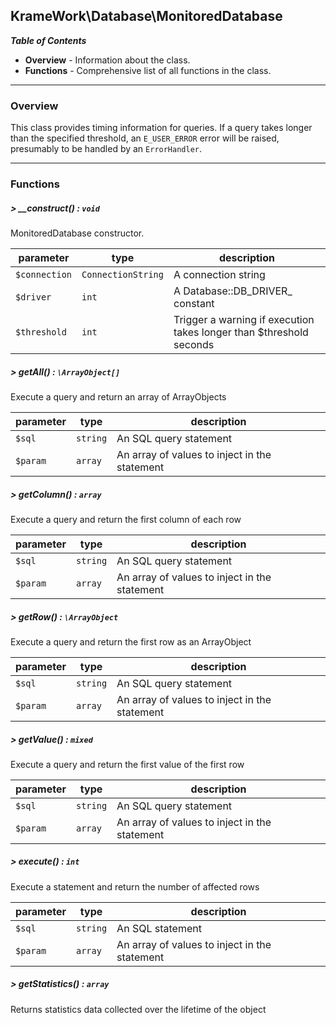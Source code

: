 ## KrameWork\Database\MonitoredDatabase

***Table of Contents***
* **Overview** - Information about the class.
* **Functions** - Comprehensive list of all functions in the class.

___
### Overview
This class provides timing information for queries.
If a query takes longer than the specified threshold, an `E_USER_ERROR` error will be raised, presumably to be handled by an `ErrorHandler`.
___
### Functions
##### > __construct() : `void`
MonitoredDatabase constructor.

parameter | type | description
--- | --- | ---
`$connection` | `ConnectionString` | A connection string
`$driver` | `int` | A Database::DB_DRIVER_ constant
`$threshold` | `int` | Trigger a warning if execution takes longer than $threshold seconds

##### > getAll() : `\ArrayObject[]`
Execute a query and return an array of ArrayObjects

parameter | type | description
--- | --- | ---
`$sql` | `string` | An SQL query statement
`$param` | `array` | An array of values to inject in the statement

##### > getColumn() : `array`
Execute a query and return the first column of each row

parameter | type | description
--- | --- | ---
`$sql` | `string` | An SQL query statement
`$param` | `array` | An array of values to inject in the statement

##### > getRow() : `\ArrayObject`
Execute a query and return the first row as an ArrayObject

parameter | type | description
--- | --- | ---
`$sql` | `string` | An SQL query statement
`$param` | `array` | An array of values to inject in the statement

##### > getValue() : `mixed`
Execute a query and return the first value of the first row

parameter | type | description
--- | --- | ---
`$sql` | `string` | An SQL query statement
`$param` | `array` | An array of values to inject in the statement

##### > execute() : `int`
Execute a statement and return the number of affected rows

parameter | type | description
--- | --- | ---
`$sql` | `string` | An SQL statement
`$param` | `array` | An array of values to inject in the statement

##### > getStatistics() : `array`
Returns statistics data collected over the lifetime of the object

